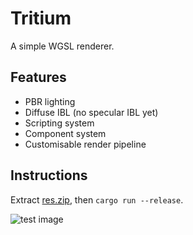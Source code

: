 # Tritium
A simple WGSL renderer.

## Features
* PBR lighting
* Diffuse IBL (no specular IBL yet)
* Scripting system
* Component system
* Customisable render pipeline

## Instructions
Extract [res.zip](https://drive.google.com/file/d/1fgbHJ5qeb3lUmVAd4XNacxSK_hQXleAF/view?usp=sharing), then `cargo run --release`.

![test image](./screenshot.png)
